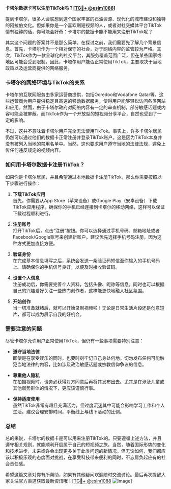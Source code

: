 **卡塔尔数据卡可以注册TikTok吗？[[TG💪+ @esim1088](https://t.me/s/esim1088)]**

提到卡塔尔，很多人会联想到这个国家丰富的石油资源、现代化的城市建设和独特的阿拉伯文化。但如果你是一个喜欢刷短视频的人，或者对社交媒体平台TikTok情有独钟的话，你可能会好奇：卡塔尔的数据卡能不能用来注册TikTok呢？

其实这个问题的答案并不是那么简单。在探讨之前，我们需要先了解几个背景信息。首先，卡塔尔作为一个相对保守的社会，对于网络内容的监管较为严格。其次，TikTok作为一款全球化的社交平台，其服务覆盖范围广泛，但在某些国家或地区可能会受到限制。因此，卡塔尔用户能否正常使用TikTok，主要取决于当地政策以及运营商提供的网络服务。

### **卡塔尔的网络环境与TikTok的关系**

卡塔尔的互联网服务由多家运营商提供，包括Ooredoo和Vodafone Qatar等。这些运营商为用户提供稳定且高速的移动数据服务，使得用户能够轻松访问各类网站和应用。然而，由于卡塔尔政府对网络内容有一定的审查机制，部分敏感话题或内容可能会被屏蔽。而TikTok作为一个开放型的短视频分享平台，自然也受到了一定的影响。

不过，这并不意味着卡塔尔用户完全无法使用TikTok。事实上，许多卡塔尔居民仍然可以通过他们的数据卡正常注册并登录TikTok账户。这是因为TikTok本身并没有被列入当地的禁用名单中。当然，这也要求用户遵守当地的法律法规，避免上传任何违反规定的视频内容。

### **如何用卡塔尔数据卡注册TikTok？**

如果你是卡塔尔居民，并且希望通过本地数据卡注册TikTok，那么你需要按照以下步骤进行操作：

1. **下载TikTok应用**  
   首先，你需要从App Store（苹果设备）或Google Play（安卓设备）下载TikTok应用程序。确保你的手机已经连接到卡塔尔的移动网络，这样可以保证下载过程顺利进行。

2. **注册账号**  
   打开TikTok后，点击“注册”按钮。你可以选择通过手机号码、邮箱地址或者Facebook/Google账号来创建新账户。建议优先选择手机号码注册，因为这种方式更加直接方便。

3. **验证身份**  
   在完成基本信息填写之后，系统会发送一条验证码短信至你输入的手机号码上。请确保你的手机信号良好，以便及时接收验证码。

4. **设置个人信息**  
   注册成功后，你需要完善个人资料，包括头像、昵称等信息。同时也可以根据自己的兴趣爱好关注一些热门创作者，这样能更快地融入社区氛围。

5. **开始创作**  
   当一切准备就绪后，就可以开始录制视频啦！无论是日常生活片段还是创意短片，都可以成为展示自我的好机会。

### **需要注意的问题**

尽管卡塔尔允许用户正常使用TikTok，但仍有一些事项需要特别注意：

- **遵守当地法律**  
  即使是在享受娱乐的同时，也要时刻牢记自己身处何地。切勿发布任何可能触犯当地法律的内容，比如涉及政治敏感话题或宗教信仰争议的信息。

- **尊重他人隐私**  
  在拍摄视频时，请务必获得对方同意后再将其发布出去。尤其是在涉及儿童或其他弱势群体的情况下，更应该谨慎行事。

- **保持适度使用**  
  虽然TikTok非常有趣且充满活力，但过度沉迷其中可能会影响学习工作和个人生活。建议合理安排时间，平衡线上与线下活动的比例。

### **总结**

总的来说，卡塔尔的数据卡是可以用来注册TikTok的。只要遵循上述方法，并且遵守相关规则，就能顺利开启属于自己的短视频之旅。当然，随着国际形势的变化和技术进步，未来或许会出现更多关于此类问题的新情况。但无论如何，我们都应该以积极乐观的态度面对挑战，在享受科技带来便利的同时，不忘肩负起应有的社会责任感。

希望这篇文章对你有所帮助，如果有其他疑问欢迎随时交流讨论。最后再次提醒大家关注官方渠道获取最新资讯哦！[[TG💪+ @esim1088](https://t.me/s/esim1088) ![Image](https://i.postimg.cc/4NQfJmqS/Snipaste-2025-05-13-00-14-12.png)]